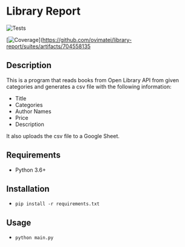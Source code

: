 # Library Report

![Tests](https://github.com/ovimatei/library-report/actions/workflows/tests.yml/badge.svg?branch=main)


[![Coverage](https://img.shields.io/badge/coverage-{{COVERAGE_PERCENTAGE}}%25-brightgreen)](https://github.com/ovimatei/library-report/suites/artifacts/704558135



## Description

This is a program that reads books from Open Library API from given categories
and generates a csv file with the following information:

- Title
- Categories
- Author Names
- Price
- Description

It also uploads the csv file to a Google Sheet.

## Requirements
- Python 3.6+

## Installation
- `pip install -r requirements.txt`

## Usage

- `python main.py`